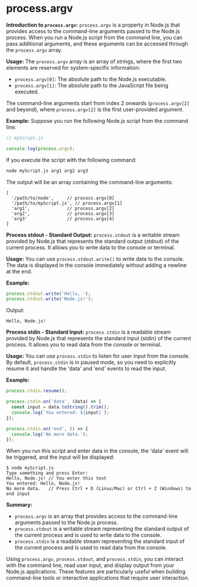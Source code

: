 # process.argv

**Introduction to `process.argv`:**
`process.argv` is a property in Node.js that provides access to the command-line arguments passed to the Node.js process. When you run a Node.js script from the command line, you can pass additional arguments, and these arguments can be accessed through the `process.argv` array.

**Usage:**
The `process.argv` array is an array of strings, where the first two elements are reserved for system-specific information:

- `process.argv[0]`: The absolute path to the Node.js executable.
- `process.argv[1]`: The absolute path to the JavaScript file being executed.

The command-line arguments start from index 2 onwards (`process.argv[2]` and beyond), where `process.argv[2]` is the first user-provided argument.

**Example:**
Suppose you run the following Node.js script from the command line:

```javascript
// myScript.js

console.log(process.argv);
```

If you execute the script with the following command:

```bash
node myScript.js arg1 arg2 arg3
```

The output will be an array containing the command-line arguments:

```
[
  '/path/to/node',     // process.argv[0]
  '/path/to/myScript.js', // process.argv[1]
  'arg1',              // process.argv[2]
  'arg2',              // process.argv[3]
  'arg3'               // process.argv[4]
]
```

**Process stdout - Standard Output:**
`process.stdout` is a writable stream provided by Node.js that represents the standard output (stdout) of the current process. It allows you to write data to the console or terminal.

**Usage:**
You can use `process.stdout.write()` to write data to the console. The data is displayed in the console immediately without adding a newline at the end.

**Example:**
```javascript
process.stdout.write('Hello, ');
process.stdout.write('Node.js!');
```

Output:
```
Hello, Node.js!
```

**Process stdin - Standard Input:**
`process.stdin` is a readable stream provided by Node.js that represents the standard input (stdin) of the current process. It allows you to read data from the console or terminal.

**Usage:**
You can use `process.stdin` to listen for user input from the console. By default, `process.stdin` is in paused mode, so you need to explicitly resume it and handle the 'data' and 'end' events to read the input.

**Example:**
```javascript
process.stdin.resume();

process.stdin.on('data', (data) => {
  const input = data.toString().trim();
  console.log(`You entered: ${input}`);
});

process.stdin.on('end', () => {
  console.log('No more data.');
});
```

When you run this script and enter data in the console, the 'data' event will be triggered, and the input will be displayed:

```
$ node myScript.js
Type something and press Enter:
Hello, Node.js! // You enter this text
You entered: Hello, Node.js!
No more data.   // Press Ctrl + D (Linux/Mac) or Ctrl + Z (Windows) to end input
```

**Summary:**
- `process.argv` is an array that provides access to the command-line arguments passed to the Node.js process.
- `process.stdout` is a writable stream representing the standard output of the current process and is used to write data to the console.
- `process.stdin` is a readable stream representing the standard input of the current process and is used to read data from the console.

Using `process.argv`, `process.stdout`, and `process.stdin`, you can interact with the command line, read user input, and display output from your Node.js applications. These features are particularly useful when building command-line tools or interactive applications that require user interaction.
